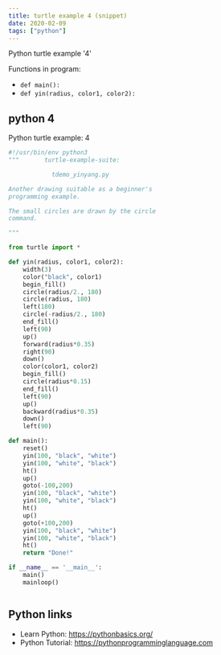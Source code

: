 ```yaml
---
title: turtle example 4 (snippet)
date: 2020-02-09
tags: ["python"]
---
```

Python turtle example '4'

Functions in program: 
* `def main():`
* `def yin(radius, color1, color2):`

## python 4

Python turtle example: 4

```python
#!/usr/bin/env python3
"""       turtle-example-suite:

            tdemo_yinyang.py

Another drawing suitable as a beginner's
programming example.

The small circles are drawn by the circle
command.

"""

from turtle import *

def yin(radius, color1, color2):
    width(3)
    color("black", color1)
    begin_fill()
    circle(radius/2., 180)
    circle(radius, 180)
    left(180)
    circle(-radius/2., 180)
    end_fill()
    left(90)
    up()
    forward(radius*0.35)
    right(90)
    down()
    color(color1, color2)
    begin_fill()
    circle(radius*0.15)
    end_fill()
    left(90)
    up()
    backward(radius*0.35)
    down()
    left(90)

def main():
    reset()
    yin(100, "black", "white")
    yin(100, "white", "black")
    ht()
    up()
    goto(-100,200)
    yin(100, "black", "white")
    yin(100, "white", "black")
    ht()
    up()
    goto(+100,200)
    yin(100, "black", "white")
    yin(100, "white", "black")
    ht()
    return "Done!"

if __name__ == '__main__':
    main()
    mainloop()



```

## Python links

- Learn Python: https://pythonbasics.org/
- Python Tutorial: https://pythonprogramminglanguage.com
